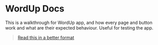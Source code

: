 # WordUp Docs

This is a walkthrough for WordUp app, and how every page and button work and what are their expected behaviour.
Useful for testing the app.
> [Read this in a better format](https://rezat4795.github.io/)

